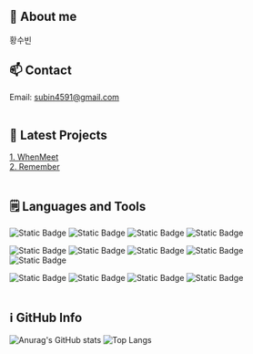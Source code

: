 <!-- 주석 -->

<!-- 나에 대한 설명 -->
## 🌱 About me
황수빈

<!-- 연락 정보 -->
## 📫 Contact
Email: subin4591@gmail.com<br><br>

<!-- 최근 프로젝트 -->
## 🔗 Latest Projects
[1. WhenMeet](https://github.com/subin4591/team01.git)<br>
[2. Remember](https://github.com/subin4591/remember.git)<br><br>

<!-- 사용할 수 있는 언어 및 툴 -->
## 🗒️ Languages and Tools
![Static Badge](https://img.shields.io/badge/HTML5-E34F26?logo=html5&logoColor=white)
![Static Badge](https://img.shields.io/badge/CSS-1572B6?logo=css3&logoColor=white)
![Static Badge](https://img.shields.io/badge/JavaScript-F7DF1E?logo=javascript&logoColor=black)
![Static Badge](https://img.shields.io/badge/jQuery-0769AD?logo=jquery&logoColor=white)

![Static Badge](https://img.shields.io/badge/Java-007396)
![Static Badge](https://img.shields.io/badge/Spring%20Boot-6DB33F?logo=springboot&logoColor=white)
![Static Badge](https://img.shields.io/badge/Maven-C71A36?logo=apachemaven&logoColor=white)
![Static Badge](https://img.shields.io/badge/MySQL-4479A1?logo=mysql&logoColor=white)
![Static Badge](https://img.shields.io/badge/MyBatis-d40000)

![Static Badge](https://img.shields.io/badge/Eclipse-2C2255?logo=eclipseide&logoColor=white)
![Static Badge](https://img.shields.io/badge/VS%20Code-007ACC?logo=visualstudiocode&logoColor=white)
![Static Badge](https://img.shields.io/badge/STS-6DB33F?logo=spring&logoColor=white)
![Static Badge](https://img.shields.io/badge/GitHub-181717?logo=github&logoColor=white)
<br><br>

<!-- 기타 (github 통계 및 사용 언어 그래프) -->
## ℹ️ GitHub Info
![Anurag's GitHub stats](https://github-readme-stats.vercel.app/api?username=subin4591&show_icons=true)
![Top Langs](https://github-readme-stats.vercel.app/api/top-langs/?username=subin4591&layout=compact)
